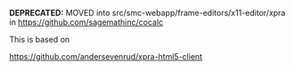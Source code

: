 **DEPRECATED:** MOVED into src/smc-webapp/frame-editors/x11-editor/xpra in https://github.com/sagemathinc/cocalc

This is based on

https://github.com/andersevenrud/xpra-html5-client
